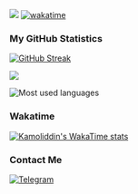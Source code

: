 <!---
### Profile views
<div align="center">
  <img src="https://count.getloli.com/get/@kamolgks" alt="profile_views">
</div>
-->

<!--[![Code time](https://github-readme-stats.vercel.app/api/wakatime?username=kamolgks&show_icons=true&theme=dracula&border_radius=10&hide_border=true&hide_title=true&langs_count=5)](https://github.com/anuraghazra/github-readme-stats) -->

<!-- [![Instagram](https://img.shields.io/badge/Instagram-Kamolgks-pink?logo=instagram)](https://instagram.com/kamolgks) -->
<!-- [![Feedback_bot](https://img.shields.io/badge/Telegram-feedback_bot-blue?logo=telegram)](https://t.me/fkamolgks_bot) -->

![](https://komarev.com/ghpvc/?username=kamolgks&base=2767)
[![wakatime](https://wakatime.com/badge/user/cd78fb4f-27ff-40b1-8a3c-eddd5695a9d1.svg)](https://wakatime.com/@cd78fb4f-27ff-40b1-8a3c-eddd5695a9d1)

### My GitHub Statistics
[![GitHub Streak](https://github-readme-streak-stats.herokuapp.com?user=kamolgks&theme=github_dark_dimmed&mode=weekly)](https://git.io/streak-stats)

<!-- [![GitHub stats](https://github-readme-stats.vercel.app/api?username=kamolgks&count_private=true&show_icons=true&theme=dark-minimalist&border_radius=10&hide_border=true&hide_title=true)](https://github.com/anuraghazra/github-readme-stats) -->
<picture>
  <source
    srcset="https://github-readme-stats.vercel.app/api?username=kamolgks&show_icons=true&theme=github_dark_dimmed"
    media="(prefers-color-scheme: dark)"
  />
  <source
    srcset="https://github-readme-stats.vercel.app/api?username=kamolgks&show_icons=true"
    media="(prefers-color-scheme: light), (prefers-color-scheme: no-preference)"
  />
  <img src="https://github-readme-stats.vercel.app/api?username=kamolgks&show_icons=true" />
</picture>


![Most used languages](https://github-readme-stats.vercel.app/api/top-langs/?username=kamolgks&show_icons=true&theme=github_dark_dimmed&langs_count=5)

### Wakatime
[![Kamoliddin's WakaTime stats](https://github-readme-stats.vercel.app/api/wakatime?username=kamolgks&theme=github_dark_dimmed)](https://github.com/anuraghazra/github-readme-stats)

### Contact Me
[![Telegram](https://img.shields.io/badge/Telegram-Kamolgks-blue?logo=telegram)](https://t.me/kamolgks)
